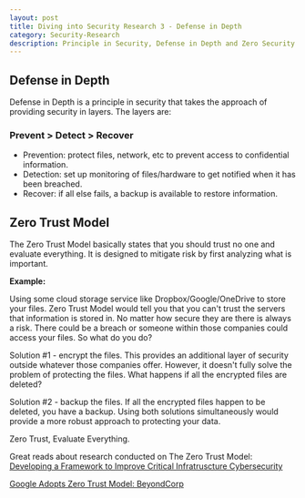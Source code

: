 ```yaml
---
layout: post
title: Diving into Security Research 3 - Defense in Depth
category: Security-Research
description: Principle in Security, Defense in Depth and Zero Security model
---
```


## Defense in Depth

Defense in Depth is a principle in security that takes the approach of providing security in layers. The layers are:

### Prevent > Detect > Recover		

- Prevention: protect files, network, etc to prevent access to confidential information.
- Detection: set up monitoring of files/hardware to get notified when it has been breached.
- Recover: if all else fails, a backup is available to restore information.


## Zero Trust Model

The Zero Trust Model basically states that you should trust no one and evaluate everything. It is designed to mitigate risk by first analyzing what is important.

<strong>Example:</strong>

Using some cloud storage service like Dropbox/Google/OneDrive to store your files. Zero Trust Model would tell you that you can't trust the servers that information is stored in. No matter how secure they are there is always a risk. There could be a breach or someone within those companies could access your files. So what do you do?

Solution #1 - encrypt the files. This provides an additional layer of security outside whatever those companies offer. However, it doesn't fully solve the problem of protecting the files. What happens if all the encrypted files are deleted?

Solution #2 - backup the files. If all the encrypted files happen to be deleted, you have a backup. Using both solutions simultaneously would provide a more robust approach to protecting your data.

Zero Trust, Evaluate Everything. 

Great reads about research conducted on The Zero Trust Model:
[Developing a Framework to Improve Critical Infratruscture Cybersecurity](http://csrc.nist.gov/cyberframework/rfi_comments/040813_forrester_research.pdf)

[Google Adopts Zero Trust Model: BeyondCorp](https://research.google.com/pubs/pub43231.html)



